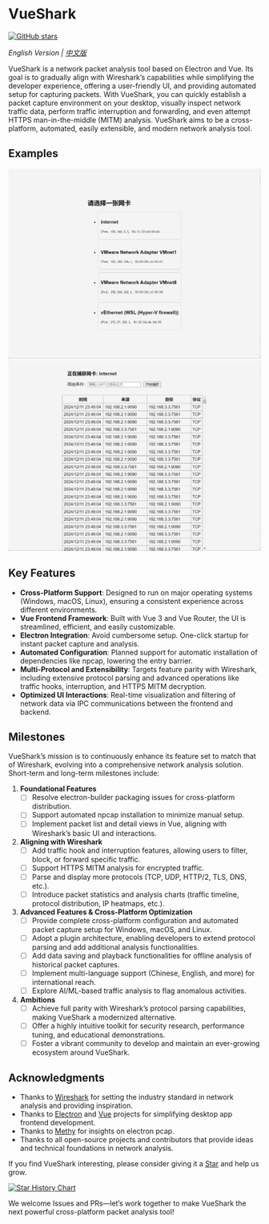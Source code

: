 # VueShark

[![GitHub stars](https://img.shields.io/github/stars/MaskerPRC/vueshark?style=social)](https://github.com/MaskerPRC/vueshark/stargazers)


*English Version | [中文版](README.zh.md)*

VueShark is a network packet analysis tool based on Electron and Vue. Its goal is to gradually align with Wireshark’s capabilities while simplifying the developer experience, offering a user-friendly UI, and providing automated setup for capturing packets. With VueShark, you can quickly establish a packet capture environment on your desktop, visually inspect network traffic data, perform traffic interruption and forwarding, and even attempt HTTPS man-in-the-middle (MITM) analysis. VueShark aims to be a cross-platform, automated, easily extensible, and modern network analysis tool.

## Examples
![img.png](img.png)
![img_1.png](img_1.png)
## Key Features

- **Cross-Platform Support**: Designed to run on major operating systems (Windows, macOS, Linux), ensuring a consistent experience across different environments.
- **Vue Frontend Framework**: Built with Vue 3 and Vue Router, the UI is streamlined, efficient, and easily customizable.
- **Electron Integration**: Avoid cumbersome setup. One-click startup for instant packet capture and analysis.
- **Automated Configuration**: Planned support for automatic installation of dependencies like npcap, lowering the entry barrier.
- **Multi-Protocol and Extensibility**: Targets feature parity with Wireshark, including extensive protocol parsing and advanced operations like traffic hooks, interruption, and HTTPS MITM decryption.
- **Optimized UI Interactions**: Real-time visualization and filtering of network data via IPC communications between the frontend and backend.

## Milestones

VueShark’s mission is to continuously enhance its feature set to match that of Wireshark, evolving into a comprehensive network analysis solution. Short-term and long-term milestones include:

1. **Foundational Features**
   - [ ] Resolve electron-builder packaging issues for cross-platform distribution.
   - [ ] Support automated npcap installation to minimize manual setup.
   - [ ] Implement packet list and detail views in Vue, aligning with Wireshark’s basic UI and interactions.

2. **Aligning with Wireshark**
   - [ ] Add traffic hook and interruption features, allowing users to filter, block, or forward specific traffic.
   - [ ] Support HTTPS MITM analysis for encrypted traffic.
   - [ ] Parse and display more protocols (TCP, UDP, HTTP/2, TLS, DNS, etc.).
   - [ ] Introduce packet statistics and analysis charts (traffic timeline, protocol distribution, IP heatmaps, etc.).

3. **Advanced Features & Cross-Platform Optimization**
   - [ ] Provide complete cross-platform configuration and automated packet capture setup for Windows, macOS, and Linux.
   - [ ] Adopt a plugin architecture, enabling developers to extend protocol parsing and add additional analysis functionalities.
   - [ ] Add data saving and playback functionalities for offline analysis of historical packet captures.
   - [ ] Implement multi-language support (Chinese, English, and more) for international reach.
   - [ ] Explore AI/ML-based traffic analysis to flag anomalous activities.

4. **Ambitions**
   - [ ] Achieve full parity with Wireshark’s protocol parsing capabilities, making VueShark a modernized alternative.
   - [ ] Offer a highly intuitive toolkit for security research, performance tuning, and educational demonstrations.
   - [ ] Foster a vibrant community to develop and maintain an ever-growing ecosystem around VueShark.

## Acknowledgments

- Thanks to [Wireshark](https://www.wireshark.org/) for setting the industry standard in network analysis and providing inspiration.
- Thanks to [Electron](https://www.electronjs.org/) and [Vue](https://vuejs.org/) projects for simplifying desktop app frontend development.
- Thanks to [Methy](https://juejin.cn/post/7359467530186522663) for insights on electron pcap.
- Thanks to all open-source projects and contributors that provide ideas and technical foundations in network analysis.

If you find VueShark interesting, please consider giving it a [Star](https://github.com/MaskerPRC/vueshark/stargazers) and help us grow.

[![Star History Chart](https://api.star-history.com/svg?repos=MaskerPRC/vueshark&type=Date)](https://star-history.com/#MaskerPRC/vueshark&Date)

We welcome Issues and PRs—let’s work together to make VueShark the next powerful cross-platform packet analysis tool!
